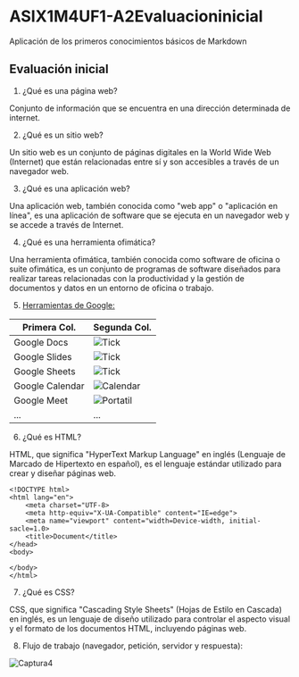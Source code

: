 # ASIX1M4UF1-A2Evaluacioninicial

Aplicación de los primeros conocimientos básicos de Markdown

## Evaluación inicial

1. ¿Qué es una página web?

Conjunto de información que se encuentra en una dirección determinada de internet.

2. ¿Qué es un sitio web?

Un sitio web es un conjunto de páginas digitales en la World Wide Web (Internet) que están relacionadas entre sí y son accesibles a través de un navegador web.

3. ¿Qué es una aplicación web?

Una aplicación web, también conocida como "web app" o "aplicación en línea", es una aplicación de software que se ejecuta en un navegador web y se accede a través de Internet.

4. ¿Qué es una herramienta ofimática?

Una herramienta ofimática, también conocida como software de oficina o suite ofimática, es un conjunto de programas de software diseñados para realizar tareas relacionadas con la productividad y la gestión de documentos y datos en un entorno de oficina o trabajo.

5. [Herramientas de Google:](https://www.google.com/intl/es-419/chrome/browser-tools/ "Herramientas de Google")

|Primera Col.|Segunda Col.|
|---------------|--------|
|Google Docs|![Tick](https://github.com/GerardASIX2324/ASIX1M4UF1-A2Evaluacioninicial/blob/main/tick.PNG "Tick")|
|Google Slides|![Tick](https://github.com/GerardASIX2324/ASIX1M4UF1-A2Evaluacioninicial/blob/main/tick.PNG "Tick")|
|Google Sheets|![Tick](https://github.com/GerardASIX2324/ASIX1M4UF1-A2Evaluacioninicial/blob/main/tick.PNG "Tick")|
|Google Calendar|![Calendar](https://github.com/GerardASIX2324/ASIX1M4UF1-A2Evaluacioninicial/blob/main/Calendar.PNG "Calendar")|
|Google Meet|![Portatil](https://github.com/GerardASIX2324/ASIX1M4UF1-A2Evaluacioninicial/blob/main/Portatil.PNG "Portatil")|
|...|...|

6. ¿Qué es HTML?


HTML, que significa "HyperText Markup Language" en inglés (Lenguaje de Marcado de Hipertexto en español), es el lenguaje estándar utilizado para crear y diseñar páginas web. 

```
<!DOCTYPE html>
<html lang="en">
    <meta charset="UTF-8>
    <meta http-equiv="X-UA-Compatible" content="IE=edge">
    <meta name="viewport" content="width=Device-width, initial-sacle=1.0>
    <title>Document</title>
</head>
<body>

</body>
</html>
```

7. ¿Qué es CSS?

CSS, que significa "Cascading Style Sheets" (Hojas de Estilo en Cascada) en inglés, es un lenguaje de diseño utilizado para controlar el aspecto visual y el formato de los documentos HTML, incluyendo páginas web.

8. Flujo de trabajo (navegador, petición, servidor y respuesta):

![Captura4](https://github.com/GerardASIX2324/ASIX1M4UF1-A2Evaluacioninicial/blob/main/Captura4.PNG "Captura4")
